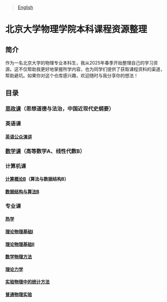 > [English](README.md)

# 北京大学物理学院本科课程资源整理

## 简介

作为一名北京大学的物理专业本科生，我从2025年春季开始整理自己的学习资源。这不仅帮助我更好地掌握所学内容，也为同学们提供了获取课程资料的渠道，帮助避坑。如果你对这个仓库感兴趣，欢迎随时与我分享你的想法！

## 目录

### [思政课](Politics_Courses)（思想道德与法治，中国近现代史纲要）

### 英语课

#### [英语公众演讲](English_Public_Speaking)

### [数学课](Math_Courses)（高等数学A、线性代数B）

### 计算机课

#### [计算概论B](Introduction_to_Computation_B)（算法与数据结构B）

#### [数据结构与算法B](Data_Structure_and_Algorithm_B)

### 专业课

#### [热学](Thermal_Physics)

#### [理论物理基础I](Fundamentals_of_Theoretical_Physics_I)

#### [理论物理基础II](Fundamentals_of_Theoretical_Physics_II)

#### [数学物理方法](Methods_of_Mathematical_Physics)

#### [理论力学](Theoretical_Mechanics)

#### [实验物理中的统计方法](Statistical_Methods)

#### [普通物理实验](General_Physics_Lab)
